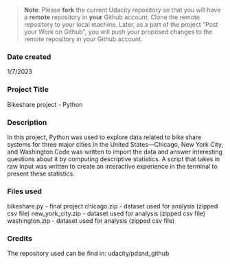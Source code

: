 >**Note**: Please **fork** the current Udacity repository so that you will have a **remote** repository in **your** Github account. Clone the remote repository to your local machine. Later, as a part of the project "Post your Work on Github", you will push your proposed changes to the remote repository in your Github account.

### Date created
1/7/2023

### Project Title
Bikeshare project - Python

### Description
In this project, Python was used to explore data related to bike share systems for three major cities in the United States—Chicago, New York City, and Washington.Code was written to import the data and answer interesting questions about it by computing descriptive statistics. A script that takes in raw input was written to create an interactive experience in the terminal to present these statistics.

### Files used
bikeshare.py - final project
chicago.zip - dataset used for analysis (zipped csv file)
new_york_city.zip - dataset used for analysis (zipped csv file)
washington.zip - dataset used for analysis (zipped csv file)

### Credits
 The repository used can be find in: udacity/pdsnd_github

